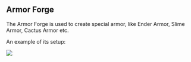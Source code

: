 ## Armor Forge
The Armor Forge is used to create special armor, like Ender Armor, Slime Armor, Cactus Armor etc.

An example of its setup:

![](https://i.gyazo.com/03408b1366db36e14e7ea896d4c0bc6d.png)